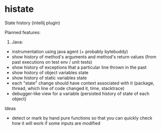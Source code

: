 # histate
State history (intellij plugin)



Planned features:

1. Java:
- instrumentation using java agent (+ probably bytebuddy)
- show history of method's arguments and method's return values (from past executions on test env / unit tests)
- show history of exceptions that a particular line thrown in the past
- show history of object variables state 
- show history of static variables state
- each "state" change should have context associated with it (package, thread, which line of code changed it, time, stacktrace)
- debugger-like view for a variable (persisted history of state of each object)


Ideas
- detect or mark by hand pure functions so that you can quickly check how it will work if some inputs are modified
